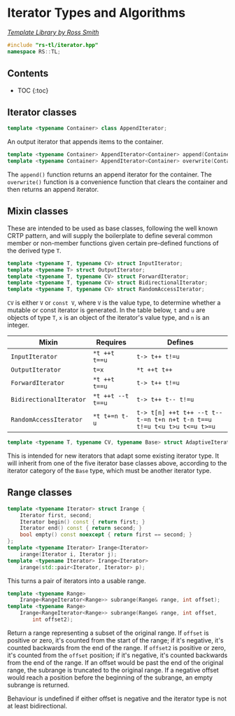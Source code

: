 # Iterator Types and Algorithms

_[Template Library by Ross Smith](index.html)_

```c++
#include "rs-tl/iterator.hpp"
namespace RS::TL;
```

## Contents

* TOC
{:toc}

## Iterator classes

```c++
template <typename Container> class AppendIterator;
```

An output iterator that appends items to the container.

```c++
template <typename Container> AppendIterator<Container> append(Container& c);
template <typename Container> AppendIterator<Container> overwrite(Container& c);
```

The `append()` function returns an append iterator for the container. The
`overwrite()` function is a convenience function that clears the container
and then returns an append iterator.

## Mixin classes

These are intended to be used as base classes, following the well known CRTP
pattern, and will supply the boilerplate to define several common member or
non-member functions given certain pre-defined functions of the derived
type `T`.

```c++
template <typename T, typename CV> struct InputIterator;
template <typename T> struct OutputIterator;
template <typename T, typename CV> struct ForwardIterator;
template <typename T, typename CV> struct BidirectionalIterator;
template <typename T, typename CV> struct RandomAccessIterator;
```

`CV` is either `V` or `const V`, where `V` is the value type, to determine
whether a mutable or const iterator is generated. In the table below, `t` and
`u` are objects of type `T`, `x` is an object of the iterator's value type,
and `n` is an integer.

| Mixin                    | Requires           | Defines                                                                  |
| -----                    | --------           | -------                                                                  |
| `InputIterator`          | `*t ++t t==u`      | `t-> t++ t!=u`                                                           |
| `OutputIterator`         | `t=x`              | `*t ++t t++`                                                             |
| `ForwardIterator`        | `*t ++t t==u`      | `t-> t++ t!=u`                                                           |
| `BidirectionalIterator`  | `*t ++t --t t==u`  | `t-> t++ t-- t!=u`                                                       |
| `RandomAccessIterator`   | `*t t+=n t-u`      | `t-> t[n] ++t t++ --t t-- t-=n t+n n+t t-n t==u t!=u t<u t>u t<=u t>=u`  |

```c++
template <typename T, typename CV, typename Base> struct AdaptiveIterator;
```

This is intended for new iterators that adapt some existing iterator type. It
will inherit from one of the five iterator base classes above, according to
the iterator category of the `Base` type, which must be another iterator
type.

## Range classes

```c++
template <typename Iterator> struct Irange {
    Iterator first, second;
    Iterator begin() const { return first; }
    Iterator end() const { return second; }
    bool empty() const noexcept { return first == second; }
};
template <typename Iterator> Irange<Iterator>
    irange(Iterator i, Iterator j);
template <typename Iterator> Irange<Iterator>
    irange(std::pair<Iterator, Iterator> p);
```

This turns a pair of iterators into a usable range.

```c++
template <typename Range>
    Irange<RangeIterator<Range>> subrange(Range& range, int offset);
template <typename Range>
    Irange<RangeIterator<Range>> subrange(Range& range, int offset,
        int offset2);
```

Return a range representing a subset of the original range. If `offset` is
positive or zero, it's counted from the start of the range; if it's negative,
it's counted backwards from the end of the range. If `offset2` is positive or
zero, it's counted from the `offset` position; if it's negative, it's counted
backwards from the end of the range. If an offset would be past the end of
the original range, the subrange is truncated to the original range. If a
negative offset would reach a position before the beginning of the subrange,
an empty subrange is returned.

Behaviour is undefined if either offset is negative and the iterator type is
not at least bidirectional.
